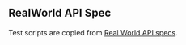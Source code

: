 ## RealWorld API Spec

Test scripts are copied from [Real World API specs](https://github.com/gothinkster/realworld/tree/master/api).